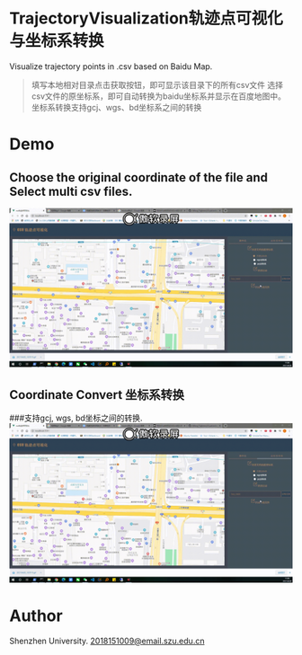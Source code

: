 
# TrajectoryVisualization轨迹点可视化与坐标系转换
Visualize trajectory points in .csv based on Baidu Map.
> 填写本地相对目录点击获取按钮，即可显示该目录下的所有csv文件
> 选择csv文件的原坐标系，即可自动转换为baidu坐标系并显示在百度地图中。
> 坐标系转换支持gcj、wgs、bd坐标系之间的转换
# Demo
## Choose the original coordinate of the file and Select multi csv files.
![demo](https://github.com/kingsleyljc/TrajectoryVisualization/blob/main/Demo_gif/Select_csv.gif)
## Coordinate Convert 坐标系转换
###支持gcj, wgs, bd坐标之间的转换.
![demo](https://github.com/kingsleyljc/TrajectoryVisualization/blob/main/Demo_gif/Coor_convert.gif)
# Author
Shenzhen University.
2018151009@email.szu.edu.cn
